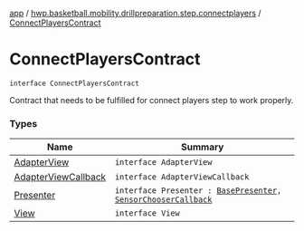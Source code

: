 [app](../../index.md) / [hwp.basketball.mobility.drillpreparation.step.connectplayers](../index.md) / [ConnectPlayersContract](.)

# ConnectPlayersContract

`interface ConnectPlayersContract`

Contract that needs to be fulfilled for connect players step to work properly.

### Types

| Name | Summary |
|---|---|
| [AdapterView](-adapter-view/index.md) | `interface AdapterView` |
| [AdapterViewCallback](-adapter-view-callback/index.md) | `interface AdapterViewCallback` |
| [Presenter](-presenter/index.md) | `interface Presenter : `[`BasePresenter`](../../hwp.basketball.mobility/-base-presenter/index.md)`, `[`SensorChooserCallback`](../../hwp.basketball.mobility.device.sensor.sensortile.sensortilescan/-sensors-dialog/-sensor-chooser-callback/index.md) |
| [View](-view/index.md) | `interface View` |
